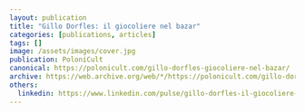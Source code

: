 ```yaml
---
layout: publication
title: "Gillo Dorfles: il giocoliere nel bazar"
categories: [publications, articles]
tags: []
image: /assets/images/cover.jpg
publication: PoloniCult
canonical: https://polonicult.com/gillo-dorfles-giocoliere-nel-bazar/
archive: https://web.archive.org/web/*/https://polonicult.com/gillo-dorfles-giocoliere-nel-bazar/
others:
  linkedin: https://www.linkedin.com/pulse/gillo-dorfles-il-giocoliere-nel-bazar-roberto-reale/
---
```

